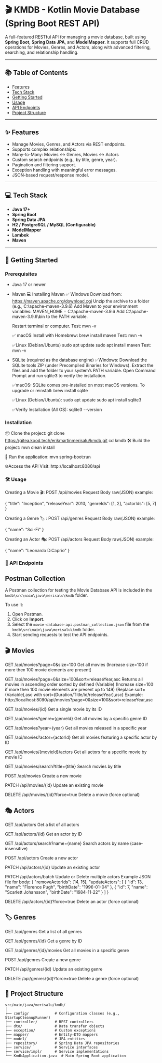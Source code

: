 # 🎬 KMDB - Kotlin Movie Database (Spring Boot REST API)

A full-featured RESTful API for managing a movie database, built using **Spring Boot**, **Spring Data JPA**, and **ModelMapper**. It supports full CRUD operations for Movies, Genres, and Actors, along with advanced filtering, searching, and relationship handling.

---

## 📚 Table of Contents

- [Features](#features)
- [Tech Stack](#tech-stack)
- [Getting Started](#getting-started)
- [Usage](#usage)
- [API Endpoints](#api-endpoints)
- [Project Structure](#project-structure)

---

## ✨ Features
- Manage Movies, Genres, and Actors via REST endpoints.
- Supports complex relationships:
- Many-to-Many: Movies ↔ Genres, Movies ↔ Actors
- Custom search endpoints (e.g., by title, genre, year).
- Pagination and filtering support.
- Exception handling with meaningful error messages.
- JSON-based request/response model.

---

## 💻 Tech Stack

- **Java 17+**
- **Spring Boot**
- **Spring Data JPA**
- **H2 / PostgreSQL / MySQL (Configurable)**
- **ModelMapper**
- **Lombok**
- **Maven**

---

## 🚀 Getting Started

### Prerequisites
- Java 17 or newer
- Maven
    💻 Installing Maven
    ✅ Windows
    Download from: https://maven.apache.org/download.cgi
    Unzip the archive to a folder (e.g., C:\apache-maven-3.9.6)
    Add Maven to your environment variables:
        MAVEN_HOME = C:\apache-maven-3.9.6
        Add C:\apache-maven-3.9.6\bin to the PATH variable.

    Restart terminal or computer.
    Test:
    mvn -v

    ✅ macOS
    Install with Homebrew:
    brew install maven
    Test:
    mvn -v

    ✅Linux (Debian/Ubuntu)
    sudo apt update
    sudo apt install maven
    Test:
    mvn -v

- SQLite (required as the database engine)
    ✅Windows:
        Download the SQLite tools ZIP (under Precompiled Binaries for Windows).
        Extract the files and add the folder to your system’s PATH variable.
        Open Command Prompt and run sqlite3 to verify the installation.

    ✅macOS:
    SQLite comes pre-installed on most macOS versions. To upgrade or reinstall:
    brew install sqlite

    ✅Linux (Debian/Ubuntu):
        sudo apt update
        sudo apt install sqlite3

    ✅Verify Installation (All OS):
        sqlite3 --version


### Installation

📦 Clone the project:
    git clone https://gitea.kood.tech/erikmartinmerisalu/kmdb.git
    cd kmdb
🛠 Build the project:
    mvn clean install

🚀 Run the application:
    mvn spring-boot:run

🌐Access the API
    Visit: http://localhost:8080/api

### 🛠️ Usage

Creating a Movie 🎬:
    POST /api/movies
    Request Body raw(JSON) example:

{
"title": "Inception",
"releaseYear": 2010,
"genreIds": [1, 2],
"actorIds": [5, 7]
}

Creating a Genre 🏷️ :
    POST /api/genres
    Request Body raw(JSON) example:

{
"name": "Sci-Fi"
}

Creating an Actor 🎭:
    POST /api/actors
    Request Body raw(JSON) example:

{
"name": "Leonardo DiCaprio"
}

### 📡 API Endpoints

## Postman Collection
A Postman collection for testing the Movie Database API is included in the `kmdb\src\main\java\merisalu\kmdb` folder.

To use it:
1. Open Postman.
2. Click on **Import**.
3. Select the `movie-database-api.postman_collection.json` file from the `kmdb\src\main\java\merisalu\kmdb` folder.
4. Start sending requests to test the API endpoints.

## 🎬 Movies

GET /api/movies?page=0&size=100
    Get all movies (Increase size=100 if more then 100 movie elements are present)

GET /api/movies?page=0&size=100&sort=releaseYear,asc
    Returns all movies in ascending order sorted by defined (Variable)
    (Increase size=100 if more then 100 movie elements are present up to 149)
    (Replace sort=(Variable),asc with sort=(Duration/Title/id/releaseYear),asc)
    Example: http://localhost:8080/api/movies?page=0&size=100&sort=releaseYear,asc

GET /api/movies/{id}
    Get a single movie by its ID

GET /api/movies?genre={genreId}
    Get all movies by a specific genre ID

GET /api/movies?year={year}
    Get all movies released in a specific year

GET /api/movies?actor={actorId}
    Get all movies featuring a specific actor by ID

GET /api/movies/{movieId}/actors
    Get all actors for a specific movie by movie ID

GET /api/movies/search?title={title}
    Search movies by title

POST /api/movies
    Create a new movie

PATCH /api/movies/{id}
    Update an existing movie

DELETE /api/movies/{id}?force=true
    Delete a movie (force optional)

## 🎭 Actors

GET /api/actors
    Get a list of all actors

GET /api/actors/{id}
    Get an actor by ID

GET /api/actors/search?name={name}
    Search actors by name (case-insensitive)

POST /api/actors
    Create a new actor

PATCH /api/actors/{id}
    Update an existing actor

PATCH /api/actors/batch
    Update or Delete multiple actors
    Example JSON file for body:
{
    "removeActorIds": [14, 15],
    "updateActors": [
        {
        "id": 13,
        "name": "Florence Pugh",
        "birthDate": "1996-01-04"
        },
        {
        "id": 7,
        "name": "Scarlett Johansson",
        "birthDate": "1984-11-22"
        }
    ]
}

DELETE /api/actors/{id}?force=true
    Delete an actor (force optional)

## 🏷️ Genres

GET /api/genres
    Get a list of all genres

GET /api/genres/{id}
    Get a genre by ID

GET /api/genres/{id}/movies
    Get all movies in a specific genre

POST /api/genres
    Create a new genre

PATCH /api/genres/{id}
    Update an existing genre

DELETE /api/genres/{id}?force=true
    Delete a genre (force optional)

## 📂 Project Structure  
```text
src/main/java/merisalu/kmdb/  
│  
├── config/            # Configuration classes (e.g., StartupCleanupRunner)  
├── controller/        # REST controllers  
├── dto/               # Data transfer objects  
├── exception/         # Custom exceptions  
├── mapper/            # Entity-DTO mappers  
├── model/             # JPA entities  
├── repository/        # Spring Data JPA repositories  
├── service/           # Service interfaces  
├── service/impl/      # Service implementations  
└── KmdbApplication.java  # Main Spring Boot application  
```